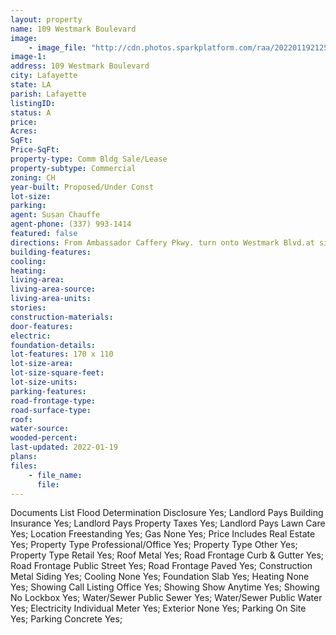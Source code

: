 ```yaml
---
layout: property
name: 109 Westmark Boulevard
image:
    - image_file: "http://cdn.photos.sparkplatform.com/raa/20220119212526661356000000.jpg"
image-1:
address: 109 Westmark Boulevard
city: Lafayette
state: LA
parish: Lafayette
listingID: 
status: A
price: 
Acres: 
SqFt: 
Price-SqFt: 
property-type: Comm Bldg Sale/Lease
property-subtype: Commercial
zoning: CH
year-built: Proposed/Under Const
lot-size: 
parking: 
agent: Susan Chauffe
agent-phone: (337) 993-1414
featured: false
directions: From Ambassador Caffery Pkwy. turn onto Westmark Blvd.at signal light at Sam's Club location is free standing unfinished building on right next to learning center.
building-features: 
cooling: 
heating: 
living-area: 
living-area-source: 
living-area-units: 
stories: 
construction-materials: 
door-features: 
electric: 
foundation-details: 
lot-features: 170 x 110
lot-size-area: 
lot-size-square-feet: 
lot-size-units: 
parking-features: 
road-frontage-type: 
road-surface-type: 
roof: 
water-source: 
wooded-percent: 
last-updated: 2022-01-19
plans: 
files:
    - file_name:
      file:
---
```

Documents List	Flood Determination Disclosure	Yes;
Landlord Pays	Building Insurance	Yes;
Landlord Pays	Property Taxes	Yes;
Landlord Pays	Lawn Care	Yes;
Location	Freestanding	Yes;
Gas	None	Yes;
Price Includes	Real Estate	Yes;
Property Type	Professional/Office	Yes;
Property Type	Other	Yes;
Property Type	Retail	Yes;
Roof	Metal	Yes;
Road Frontage	Curb & Gutter	Yes;
Road Frontage	Public Street	Yes;
Road Frontage	Paved	Yes;
Construction	Metal Siding	Yes;
Cooling	None	Yes;
Foundation	Slab	Yes;
Heating	None	Yes;
Showing	Call Listing Office	Yes;
Showing	Show Anytime	Yes;
Showing	No Lockbox	Yes;
Water/Sewer	Public Sewer	Yes;
Water/Sewer	Public Water	Yes;
Electricity	Individual Meter	Yes;
Exterior	None	Yes;
Parking	On Site	Yes;
Parking	Concrete	Yes;

